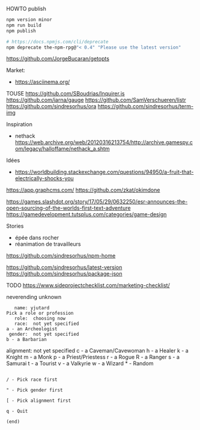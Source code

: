 
HOWTO publish

``` bash
npm version minor
npm run build
npm publish

# https://docs.npmjs.com/cli/deprecate
npm deprecate the-npm-rpg@"< 0.4" "Please use the latest version"
```

https://github.com/JorgeBucaran/getopts

Market:
* https://asciinema.org/

TOUSE
https://github.com/SBoudrias/Inquirer.js
https://github.com/iarna/gauge
https://github.com/SamVerschueren/listr
https://github.com/sindresorhus/ora
https://github.com/sindresorhus/term-img


Inspiration
* nethack https://web.archive.org/web/20120316213754/http://archive.gamespy.com/legacy/halloffame/nethack_a.shtm


Idées
* https://worldbuilding.stackexchange.com/questions/94950/a-fruit-that-electrically-shocks-you


https://app.graphcms.com/
https://github.com/zkat/okimdone


https://games.slashdot.org/story/17/05/29/0632250/esr-announces-the-open-sourcing-of-the-worlds-first-text-adventure
https://gamedevelopment.tutsplus.com/categories/game-design


Stories
- épée dans rocher
- réanimation de travailleurs

https://github.com/sindresorhus/npm-home

https://github.com/sindresorhus/latest-version
https://github.com/sindresorhus/package-json


TODO https://www.sideprojectchecklist.com/marketing-checklist/


neverending
unknown


       name: yjutard                                                               Pick a role or profession
       role:  choosing now                                                         
       race:  not yet specified                                                    a - an Archeologist
     gender:  not yet specified                                                    b - a Barbarian
  alignment:  not yet specified                                                    c - a Caveman/Cavewoman
                                                                                   h - a Healer
                                                                                   k - a Knight
                                                                                   m - a Monk
                                                                                   p - a Priest/Priestess
                                                                                   r - a Rogue
                                                                                   R - a Ranger
                                                                                   s - a Samurai
                                                                                   t - a Tourist
                                                                                   v - a Valkyrie
                                                                                   w - a Wizard
                                                                                   * - Random
                                                                                   
                                                                                   / - Pick race first
                                                                                   " - Pick gender first
                                                                                   [ - Pick alignment first
                                                                                   q - Quit
                                                                                   (end) 



